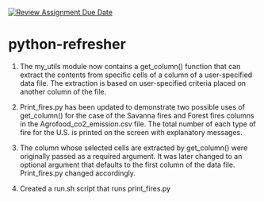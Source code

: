 [![Review Assignment Due Date](https://classroom.github.com/assets/deadline-readme-button-24ddc0f5d75046c5622901739e7c5dd533143b0c8e959d652212380cedb1ea36.svg)](https://classroom.github.com/a/oQi7O4AA)
# python-refresher

1) The my_utils module now contains a get_column() function that can extract the contents from specific cells of a column of a user-specified data file. The extraction is based on user-specified criteria placed on another column of the file. 
 
2) Print_fires.py has been updated to demonstrate two possible uses of get_column() for the case of the Savanna fires and Forest fires columns in the Agrofood_co2_emission.csv file. The total number of each type of fire for the U.S. is printed on the screen with explanatory messages. 

4) The column whose selected cells are extracted by get_column() were originally passed as a required argument. It was later changed to an optional argument that defaults to the first column of the data file. Print_fires.py changed accordingly. 

3) Created a run.sh script that runs print_fires.py
